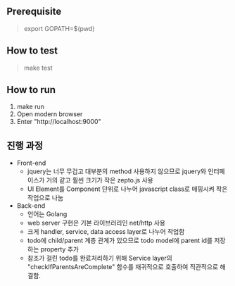 ## Prerequisite
> export GOPATH=$(pwd)

## How to test
> make test

## How to run
1. make run
2. Open modern browser
3. Enter "http://localhost:9000"


## 진행 과정
* Front-end
    * jquery는 너무 무겁고 대부분의 method 사용하지 않으므로 jquery와 인터페이스가 거의 같고 훨씬 크기가 작은 zepto.js 사용
    * UI Element를 Component 단위로 나누어 javascript class로 매핑시켜 작은 작업으로 나눔
* Back-end
    * 언어는 Golang
    * web server 구현은 기본 라이브러리인 net/http 사용
    * 크게 handler, service, data access layer로 나누어 작업함
    * todo에 child/parent 계층 관계가 있으므로 todo model에 parent id를 저장하는 property 추가
    * 참조가 걸린 todo를 완료처리하기 위해 Service layer의 "checkIfParentsAreComplete" 함수를 재귀적으로 호출하여 직관적으로 해결함.
